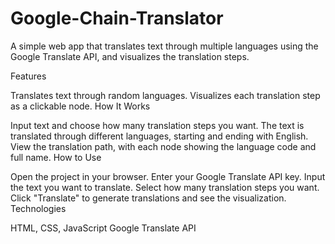 # Google-Chain-Translator
A simple web app that translates text through multiple languages using the Google Translate API, and visualizes the translation steps.

Features

Translates text through random languages.
Visualizes each translation step as a clickable node.
How It Works

Input text and choose how many translation steps you want.
The text is translated through different languages, starting and ending with English.
View the translation path, with each node showing the language code and full name.
How to Use

Open the project in your browser.
Enter your Google Translate API key.
Input the text you want to translate.
Select how many translation steps you want.
Click "Translate" to generate translations and see the visualization.
Technologies

HTML, CSS, JavaScript
Google Translate API
